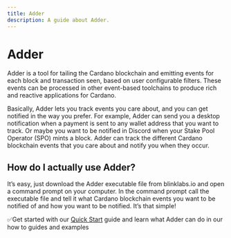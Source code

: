 ```yaml
---
title: Adder
description: A guide about Adder.
---
```


# Adder

Adder is a tool for tailing the Cardano blockchain and emitting events for each block and transaction seen, based on user configurable filters. These events can be processed in other event-based toolchains to produce rich and reactive applications for Cardano.

Basically, Adder lets you track events you care about, and you can get notified in the way you prefer. For example, Adder can send you a desktop notification when a payment is sent to any wallet address that you want to track. Or maybe you want to be notified in Discord when your Stake Pool Operator (SPO) mints a block. Adder can track the different Cardano blockchain events that you care about and notify you when they occur.

## How do I actually use Adder?
It’s easy, just download the Adder executable file from blinklabs.io and open a command prompt on your computer. In the command prompt call the executable file and tell it what Cardano blockchain events you want to be notified of and how you want to be notified. It’s that simple!

✅Get started with our [Quick Start](../quick-start-overview) guide and learn what Adder can do in our how to guides and examples

<figure><img src="../assets/adder/adder-logo-with-text-horizontal.png" alt=""><figcaption></figcaption></figure>

